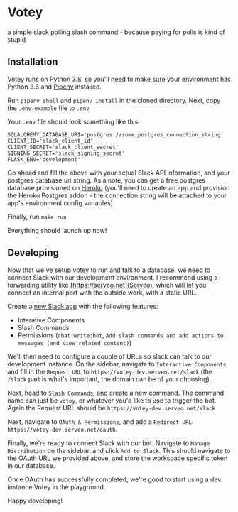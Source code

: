 # Votey

a simple slack polling slash command - because paying for polls is kind of stupid


## Installation
Votey runs on Python 3.8, so you'll need to make sure your environment has Python 3.8 and [Pipenv](https://pipenv.readthedocs.io/en/latest/) installed.

Run `pipenv shell` and `pipenv install` in the cloned directory.
Next, copy the `.env.example` file to `.env`

Your `.env` file should look something like this:

```
SQLALCHEMY_DATABASE_URI='postgres://some_postgres_connection_string'
CLIENT_ID='slack_client_id'
CLIENT_SECRET='slack_client_secret'
SIGNING_SECRET='slack_signing_secret'
FLASK_ENV='development'
```

Go ahead and fill the above with your actual Slack API information, and your postgres database uri string. As a note, you can get a free postgres database provisioned on [Heroku](http://herokuapp.com) (you'll need to create an app and provision the Heroku Postgres addon - the connection string will be attached to your app's environment config variables).

Finally, run `make run`

Everything should launch up now!

## Developing
Now that we've setup votey to run and talk to a database, we need to connect Slack with our development environment. I recommend using a forwarding utility like [https://serveo.net](Serveo), which will let you connect an internal port with the outside work, with a static URL.

Create a [new Slack app](https://api.slack.com/apps) with the following features:
- Interative Components
- Slash Commands
- Permissions (`chat:write:bot`, `Add slash commands and add actions to messages (and view related content)`)

We'll then need to configure a couple of URLs so slack can talk to our development instance. On the sidebar, navigate to `Interactive Components`, and fill in the `Request URL` to `https://votey-dev.serveo.net/slack` (the `/slack` part is what's important, the domain can be of your choosing).

Next, head to `Slash Commands`, and create a new command. The command name can just be `votey`, or whatever you'd like to use to trigger the bot. Again the Request URL should be `https://votey-dev.serveo.net/slack`

Next, navigate to `OAuth & Permissions`, and add a `Redirect URL`: `https://votey-dev.serveo.net/oauth`.

Finally, we're ready to connect Slack with our bot. Navigate to `Manage Distribution` on the sidebar, and click `Add to Slack`. This should navigate to the OAuth URL we provided above, and store the workspace specific token in our database.

Once OAuth has successfully completed, we're good to start using a dev instance Votey in the playground.

Happy developing!
